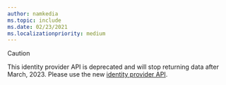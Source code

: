 ```yaml
---
author: namkedia
ms.topic: include
ms.date: 02/23/2021
ms.localizationpriority: medium
---
```


<!-- markdownlint-disable MD041-->

> [!CAUTION]
> This identity provider API is deprecated and will stop returning data after March, 2023. Please use the new [identity provider API](/graph/api/resources/identityproviderbase).
